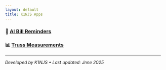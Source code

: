```yaml
---
layout: default
title: K1NJS Apps
---
```


### 🤖 [AI Bill Reminders](./AI-Bill-Reminders/)

### 📊 [Truss Measurements](./Measurements/)
---
*Developed by K1NJS • Last updated: Jnne 2025*